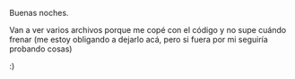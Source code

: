 Buenas noches. 

Van a ver varios archivos porque me copé con el código y no supe cuándo frenar (me estoy obligando a dejarlo acá, pero si fuera por mi seguiría probando cosas)

:)
